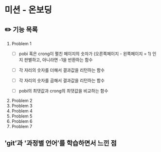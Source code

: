 # 미션 - 온보딩

## ✏️ 기능 목록

1. Problem 1
   - [ ] pobi 혹은 crong이 펼친 페이지의 숫자가 (오른쪽페이지 - 왼쪽페이지 = 1) 인지 판별하고, 아니라면 -1을 반환하는 함수
   - [ ] 각 자리의 숫자를 더해서 결과값을 리턴하는 함수
   - [ ] 각 자리의 숫자를 곱해서 결과값을 리턴하는 함수
   - [ ] pobi의 최댓값과 crong의 최댓값을 비교하는 함수
   

2. Problem 2 
3. Problem 3
4. Problem 4 
5. Problem 5 
6. Problem 6
7. Problem 7

## 'git’과 '과정별 언어’를 학습하면서 느낀 점
